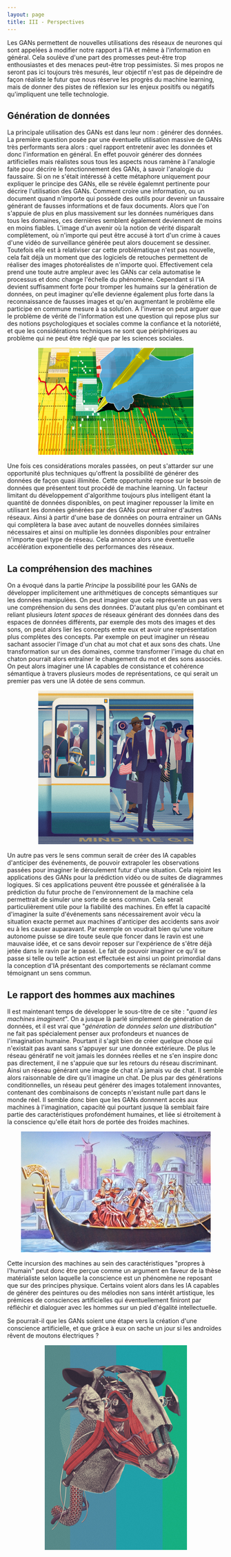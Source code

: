 ```yaml
---
layout: page
title: III - Perspectives
---
```


Les GANs permettent de nouvelles utilisations des réseaux de neurones qui sont appelées à modifier notre rapport à l'IA et même à l'information en général. Cela soulève d'une part des promesses peut-être trop enthousiastes et des menaces peut-être trop pessimistes. Si mes propos ne seront pas ici toujours très mesurés, leur objectif n'est pas de dépeindre de façon réaliste le futur que nous réserve les progrès du machine learning, mais de donner des pistes de réflexion sur les enjeux positifs ou négatifs qu'impliquent une telle technologie.

## Génération de données

La principale utilisation des GANs est dans leur nom : générer des données. La première question posée par une éventuelle utilisation massive de GANs très performants sera alors : quel rapport entretenir avec les données et donc l'information en général.
En effet pouvoir générer des données artificielles mais réalistes sous tous les aspects nous ramène à l'analogie faite pour décrire le fonctionnement des GANs, à savoir l'analogie du faussaire. Si on ne s'était intéressé à cette métaphore uniquement pour expliquer le principe des GANs, elle se révèle égalemnt pertinente pour décrire l'utilisation des GANs. Comment croire une information, ou un document quand n'importe qui possède des outils pour devenir un faussaire générant de fausses informations et de faux documents. Alors que l'on s'appuie de plus en plus massivement sur les données numériques dans tous les domaines, ces dernières semblent également deviennent de moins en moins fiables. L'image d'un avenir où la notion de vérité disparaît complètement, où n'importe qui peut être accusé à tort d'un crime à caues d'une vidéo de surveillance générée peut alors doucement se dessiner. Toutefois elle est à relativiser car cette problématique n'est pas nouvelle, cela fait déjà un moment que des logiciels de retouches permettent de réaliser des images photoréalistes de n'importe quoi. Effectivement cela prend une toute autre ampleur avec les GANs car cela automatise le processus et donc change l'échelle du phénomène. Cependant si l'IA devient suffisamment forte pour tromper les humains sur la génération de données, on peut imaginer qu'elle devienne également plus forte dans la reconnaissance de fausses images et qu'en augmentant le problème elle participe en commune mesure à sa solution. A l'inverse on peut arguer que le problème de vérité de l'information est une question qui repose plus sur des notions psychologiques et sociales comme la confiance et la notoriété, et que les considérations techniques ne sont que périphériques au problème qui ne peut être réglé que par les sciences sociales.

<div  align="center">
<img src="/public/images/data.jpg" alt="data" style="width: 360px;"/>
</div>

Une fois ces considérations morales passées, on peut s'attarder sur une opportunité plus techniques qu'offrent la possibilité de générer des données de façon quasi illimitée. Cette opportunité repose sur le besoin de données que présentent tout procédé de machine learning. Un facteur limitant du développement d'algorithme toujours plus intelligent étant la quantité de données disponibles, on peut imaginer repousser la limite en utilisant les données générées par des GANs pour entraîner d'autres réseaux. Ainsi à partir d'une base de données on pourra entrainer un GANs qui complètera la base avec autant de nouvelles données similaires nécessaires et ainsi on multiplie les données disponibles pour entraîner n'importe quel type de réseau. Cela annonce alors une éventuelle accélération exponentielle des performances des réseaux.

## La compréhension des machines

On a évoqué dans la partie *Principe* la possibilité pour les GANs de développer implicitement une arithmétiques de concepts sémantiques sur les données manipulées. On peut imaginer que cela représente un pas vers une compréhension du sens des données. D'autant plus qu'en combinant et reliant plusieurs *latent spaces* de réseaux générant des données dans des espaces de données différents, par exemple des mots des images et des sons, on peut alors lier les concepts entre eux et avoir une représentation plus complètes des concepts. Par exemple on peut imaginer un réseau sachant associer l'image d'un chat au mot chat et aux sons des chats. Une transformation sur un des domaines, comme transformer l'image du chat en chaton pourrait alors entraîner le changement du mot et des sons associés. On peut alors imaginer une IA capables de consistance et cohérence sémantique à travers plusieurs modes de représentations, ce qui serait un premier pas vers une IA dotée de sens commun.

<div  align="center">
<img src="/public/images/metro.jpg" alt="IA_common_sens" style="width: 360px;"/>
</div>

Un autre pas vers le sens commun serait de créer des IA capables d'anticiper des événements, de pouvoir extrapoler les observations passées pour imaginer le déroulement futur d'une situation. Cela rejoint les applications des GANs pour la prédiction vidéo ou de suites de diagrammes logiques. Si ces applications peuvent être poussée et généralisée à la prédiction du futur proche de l'environnement de la machine cela permettrait de simuler une sorte de sens commun. Cela serait particulièrement utile pour la fiabilité des machines. En effet la capacité d'imaginer la suite d'événements sans nécessairement avoir vécu la situation exacte permet aux machines d'anticiper des accidents sans avoir eu à les causer auparavant. Par exemple on voudrait bien qu'une voiture autonome puisse se dire toute seule que foncer dans le ravin est une mauvaise idée, et ce sans devoir reposer sur l'expérience de s'être déjà jetée dans le ravin par le passé. Le fait de pouvoir imaginer ce qu'il se passe si telle ou telle action est effectuée est ainsi un point primordial dans la conception d'IA présentant des comportements se réclamant comme témoignant un sens commun.  

## Le rapport des hommes aux machines

Il est maintenant temps de développer le sous-titre de ce site : "*quand les machines imaginent*". On a jusque là parlé simplement de génération de données, et il est vrai que "*génération de données selon une distribution*" ne fait pas spécialement penser aux profondeurs et nuances de l'imagination humaine. Pourtant il s'agit bien de créer quelque chose qui n'existait pas avant sans s'appuyer sur une donnée extérieure. De plus le réseau génératif ne voit jamais les données réelles et ne s'en inspire donc pas directement, il ne s'appuie que sur les retours du réseau discriminant. Ainsi un réseau générant une image de chat n'a jamais vu de chat. Il semble alors raisonnable de dire qu'il imagine un chat. De plus par des générations conditionnelles, un réseau peut générer des images totalement innovantes, contenant des combinaisons de concepts n'existant nulle part dans le monde réel. Il semble donc bien que les GANs donnnent accès aux machines à l'imagination, capacité qui pourtant jusque là semblait faire partie des caractéristiques profondément humaines, et liée si étroitement à la conscience qu'elle était hors de portée des froides machines.

<div  align="center">
<img src="/public/images/rondo_veneziano.jpg" alt="IA_musician" style="width: 440px;"/>
</div>

Cette incursion des machines au sein des caractéristiques "propres à l'humain" peut donc être perçue comme un argument en faveur de la thèse matérialiste selon laquelle la conscience est un phénomène ne reposant que sur des principes physique. Certains voient alors dans les IA capables de générer des peintures ou des mélodies non sans intérêt artistique, les prémices de consciences artificielles qui éventuellement finiront par réfléchir et dialoguer avec les hommes sur un pied d'égalité intellectuelle.

Se pourrait-il que les GANs soient une étape vers la création d'une conscience artificielle, et que grâce à eux on sache un jour si les androïdes rêvent de moutons électriques ?

<div  align="center">
<img src="/public/images/electric_sheep.jpg" alt="electric_sheep" style="width: 330px;"/>
</div>
